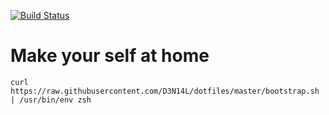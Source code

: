 [![Build Status](https://travis-ci.org/D3N14L/dotfiles.svg?branch=master)](https://travis-ci.org/D3N14L/dotfiles)

# Make your self at home 

```
curl https://raw.githubusercontent.com/D3N14L/dotfiles/master/bootstrap.sh | /usr/bin/env zsh
```

